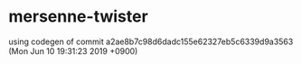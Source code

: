 # mersenne-twister

using codegen of commit a2ae8b7c98d6dadc155e62327eb5c6339d9a3563 (Mon Jun 10 19:31:23 2019 +0900)
